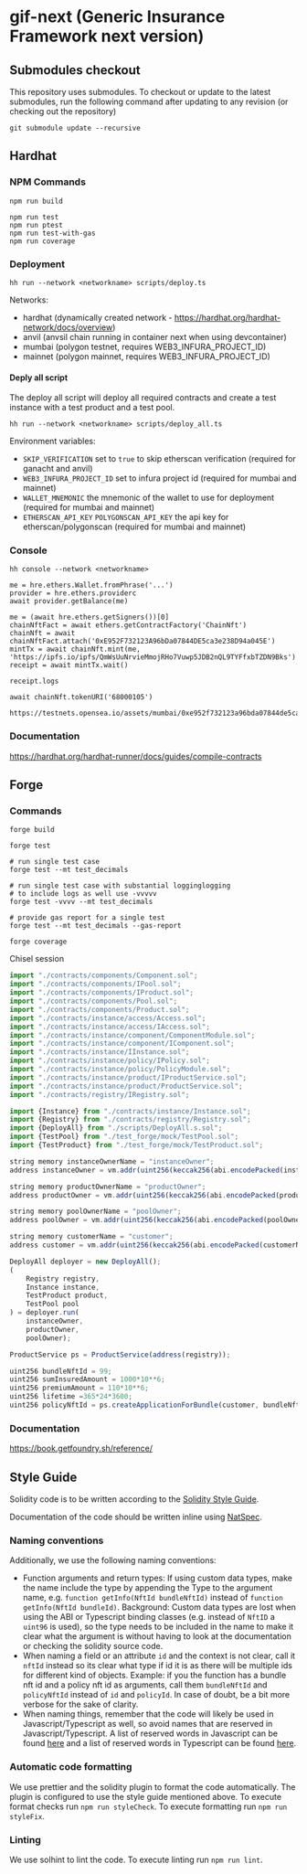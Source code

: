 # gif-next (Generic Insurance Framework next version)

## Submodules checkout

This repository uses submodules. To checkout or update to the latest submodules, run the following command after updating to any revision (or checking out the repository)

```shell
git submodule update --recursive
```

## Hardhat 

### NPM Commands

```shell
npm run build

npm run test
npm run ptest
npm run test-with-gas
npm run coverage
```

### Deployment 

```
hh run --network <networkname> scripts/deploy.ts
```

Networks:
- hardhat (dynamically created network - https://hardhat.org/hardhat-network/docs/overview)
- anvil (anvsil chain running in container next when using devcontainer)
- mumbai (polygon testnet, requires WEB3_INFURA_PROJECT_ID)
- mainnet (polygon mainnet, requires WEB3_INFURA_PROJECT_ID)


#### Deply all script

The deploy all script will deploy all required contracts and create a test instance with a test product and a test pool. 

```
hh run --network <networkname> scripts/deploy_all.ts
```

Environment variables:

- `SKIP_VERIFICATION` set to `true` to skip etherscan verification (required for ganacht and anvil)
- `WEB3_INFURA_PROJECT_ID` set to infura project id (required for mumbai and mainnet)
- `WALLET_MNEMONIC` the mnemonic of the wallet to use for deployment (required for mumbai and mainnet)
- `ETHERSCAN_API_KEY` `POLYGONSCAN_API_KEY` the api key for etherscan/polygonscan (required for mumbai and mainnet)


### Console

```
hh console --network <networkname>

me = hre.ethers.Wallet.fromPhrase('...')
provider = hre.ethers.providerc
await provider.getBalance(me)

me = (await hre.ethers.getSigners())[0]
chainNftFact = await ethers.getContractFactory('ChainNft')
chainNft = await chainNftFact.attach('0xE952F732123A96bDa07844DE5ca3e238D94a045E')
mintTx = await chainNft.mint(me, 'https://ipfs.io/ipfs/QmWsUuNrvieMmojRHo7Vuwp5JDB2nQL9TYFfxbTZDN9Bks')
receipt = await mintTx.wait()

receipt.logs

await chainNft.tokenURI('68000105') 

https://testnets.opensea.io/assets/mumbai/0xe952f732123a96bda07844de5ca3e238d94a045e/68000105

```


### Documentation

https://hardhat.org/hardhat-runner/docs/guides/compile-contracts

## Forge 

### Commands

```shell
forge build

forge test

# run single test case
forge test --mt test_decimals

# run single test case with substantial logginglogging
# to include logs as well use -vvvvv
forge test -vvvv --mt test_decimals

# provide gas report for a single test
forge test --mt test_decimals --gas-report

forge coverage
```

Chisel session
```typescript
import "./contracts/components/Component.sol";
import "./contracts/components/IPool.sol";
import "./contracts/components/IProduct.sol";
import "./contracts/components/Pool.sol";
import "./contracts/components/Product.sol";
import "./contracts/instance/access/Access.sol";
import "./contracts/instance/access/IAccess.sol";
import "./contracts/instance/component/ComponentModule.sol";
import "./contracts/instance/component/IComponent.sol";
import "./contracts/instance/IInstance.sol";
import "./contracts/instance/policy/IPolicy.sol";
import "./contracts/instance/policy/PolicyModule.sol";
import "./contracts/instance/product/IProductService.sol";
import "./contracts/instance/product/ProductService.sol";
import "./contracts/registry/IRegistry.sol";

import {Instance} from "./contracts/instance/Instance.sol";
import {Registry} from "./contracts/registry/Registry.sol";
import {DeployAll} from "./scripts/DeployAll.s.sol";
import {TestPool} from "./test_forge/mock/TestPool.sol";
import {TestProduct} from "./test_forge/mock/TestProduct.sol";

string memory instanceOwnerName = "instanceOwner";
address instanceOwner = vm.addr(uint256(keccak256(abi.encodePacked(instanceOwnerName))));

string memory productOwnerName = "productOwner";
address productOwner = vm.addr(uint256(keccak256(abi.encodePacked(productOwnerName))));

string memory poolOwnerName = "poolOwner";
address poolOwner = vm.addr(uint256(keccak256(abi.encodePacked(poolOwnerName))));

string memory customerName = "customer";
address customer = vm.addr(uint256(keccak256(abi.encodePacked(customerName))));

DeployAll deployer = new DeployAll();
(
    Registry registry, 
    Instance instance, 
    TestProduct product,
    TestPool pool
) = deployer.run(
    instanceOwner,
    productOwner,
    poolOwner);

ProductService ps = ProductService(address(registry));

uint256 bundleNftId = 99;
uint256 sumInsuredAmount = 1000*10**6;
uint256 premiumAmount = 110*10**6;
uint256 lifetime =365*24*3600;
uint256 policyNftId = ps.createApplicationForBundle(customer, bundleNftId, sumInsuredAmount, premiumAmount, lifetime);

```


### Documentation

https://book.getfoundry.sh/reference/

## Style Guide

Solidity code is to be written according to the [Solidity Style Guide](https://docs.soliditylang.org/en/latest/style-guide.html).

Documentation of the code should be written inline using [NatSpec](https://docs.soliditylang.org/en/latest/natspec-format.html).

### Naming conventions

Additionally, we use the following naming conventions:

- Function arguments and return types: If using custom data types, make the name include the type by appending the Type to the argument name, e.g. `function getInfo(NftId bundleNftId)` instead of `function getInfo(NftId bundleId)`. Background: Custom data types are lost when using the ABI or Typescript binding classes (e.g. instead of `NftID` a `uint96` is used), so the type needs to be included in the name to make it clear what the argument is without having to look at the documentation or checking the solidity source code. 
- When naming a field or an attribute `id` and the context is not clear, call it `nftId` instead so its clear what type if id it is as there will be multiple ids for different kind of objects. Example: if you the function has a bundle nft id and a policy nft id as arguments, call them `bundleNftId` and `policyNftId` instead of `id` and `policyId`. In case of doubt, be a bit more verbose for the sake of clarity. 
- When naming things, remember that the code will likely be used in Javascript/Typescript as well, so avoid names that are reserved in Javascript/Typescript. A list of reserved words in Javascript can be found [here](https://www.w3schools.com/js/js_reserved.asp) and a list of reserved words in Typescript can be found [here](https://www.tektutorialshub.com/typescript/identifiers-keywords-in-typescript/). 

### Automatic code formatting

We use prettier and the solidity plugin to format the code automatically. 
The plugin is configured to use the style guide mentioned above.
To execute format checks run `npm run styleCheck`.
To execute formatting run `npm run styleFix`.

### Linting 

We use solhint to lint the code.
To execute linting run `npm run lint`.
